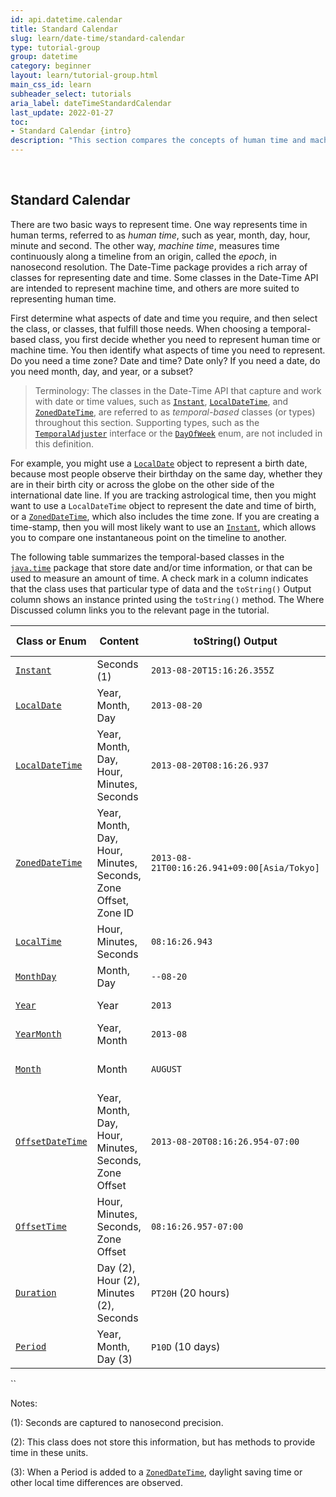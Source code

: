 ```yaml
---
id: api.datetime.calendar
title: Standard Calendar
slug: learn/date-time/standard-calendar
type: tutorial-group
group: datetime
category: beginner
layout: learn/tutorial-group.html
main_css_id: learn
subheader_select: tutorials
aria_label: dateTimeStandardCalendar
last_update: 2022-01-27
toc:
- Standard Calendar {intro}
description: "This section compares the concepts of human time and machine time provides a table of the primary temporal-based classes in the java.time package."
---
```



<a id="intro">&nbsp;</a>
## Standard Calendar

There are two basic ways to represent time. One way represents time in human terms, referred to as _human time_, such as year, month, day, hour, minute and second. The other way, _machine time_, measures time continuously along a timeline from an origin, called the _epoch_, in nanosecond resolution. The Date-Time package provides a rich array of classes for representing date and time. Some classes in the Date-Time API are intended to represent machine time, and others are more suited to representing human time.

First determine what aspects of date and time you require, and then select the class, or classes, that fulfill those needs. When choosing a temporal-based class, you first decide whether you need to represent human time or machine time. You then identify what aspects of time you need to represent. Do you need a time zone? Date and time? Date only? If you need a date, do you need month, day, and year, or a subset?

> Terminology: The classes in the Date-Time API that capture and work with date or time values, such as [`Instant`](javadoc:), [`LocalDateTime`](javadoc:LocalDateTime), and [`ZonedDateTime`](javadoc:ZonedDateTime), are referred to as _temporal-based_ classes (or types) throughout this section. Supporting types, such as the [`TemporalAdjuster`](javadoc:TemporalAdjuster) interface or the [`DayOfWeek`](javadoc:DayOfWeek) enum, are not included in this definition.

For example, you might use a [`LocalDate`](javadoc:LocalDate) object to represent a birth date, because most people observe their birthday on the same day, whether they are in their birth city or across the globe on the other side of the international date line. If you are tracking astrological time, then you might want to use a `LocalDateTime` object to represent the date and time of birth, or a [`ZonedDateTime`](javadoc:ZonedDateTime), which also includes the time zone. If you are creating a time-stamp, then you will most likely want to use an [`Instant`](javadoc:Instant), which allows you to compare one instantaneous point on the timeline to another.

The following table summarizes the temporal-based classes in the [`java.time`](javadoc:java.time) package that store date and/or time information, or that can be used to measure an amount of time. A check mark in a column indicates that the class uses that particular type of data and the `toString()` Output column shows an instance printed using the `toString()` method. The Where Discussed column links you to the relevant page in the tutorial.

| Class or Enum                              | Content                                                        | toString() Output                           | Where Discussed              |
|--------------------------------------------|----------------------------------------------------------------|---------------------------------------------|------------------------------|
| [`Instant`](javadoc:Instant)               | Seconds (1)                                                    | `2013-08-20T15:16:26.355Z`                  | Instant Class                |
| [`LocalDate`](javadoc:LocalDate)           | Year, Month, Day                                               | `2013-08-20`                                | Date Classes                 |
| [`LocalDateTime`](javadoc:LocalDateTime)   | Year, Month, Day, Hour, Minutes, Seconds                       | `2013-08-20T08:16:26.937`                   | Date and Time Classes        |
| [`ZonedDateTime`](javadoc:ZonedDateTime)   | Year, Month, Day, Hour, Minutes, Seconds, Zone Offset, Zone ID | `2013-08-21T00:16:26.941+09:00[Asia/Tokyo]` | Time Zone and Offset Classes |
| [`LocalTime`](javadoc:LocalTime)           | Hour, Minutes, Seconds                                         | `08:16:26.943`                              | Date and Time Classes        |
| [`MonthDay`](javadoc:MonthDay)             | Month, Day                                                     | `--08-20`                                   | Date Classes                 |
| [`Year`](javadoc:Year)                     | Year                                                           | `2013`                                      | Date Classes                 |
| [`YearMonth`](javadoc:YearMonth)           | Year, Month                                                    | `2013-08`                                   | Date Classes                 |
| [`Month`](javadoc:Month)                   | Month                                                          | `AUGUST`                                    | DayOfWeek and Month Enums    |
| [`OffsetDateTime`](javadoc:OffsetDateTime) | Year, Month, Day, Hour, Minutes, Seconds, Zone Offset          | `2013-08-20T08:16:26.954-07:00`             | Time Zone and Offset Classes |
| [`OffsetTime`](javadoc:OffsetTime)         | Hour, Minutes, Seconds, Zone Offset                            | `08:16:26.957-07:00`                        | Time Zone and Offset Classes |
| [`Duration`](javadoc:Duration)             | Day (2), Hour (2), Minutes (2), Seconds                        | `PT20H` (20 hours)                          | Period and Duration          |
| [`Period`](javadoc:Period)                 | Year, Month, Day (3)                                           | `P10D` (10 days)                            | Period and Duration          |
``

Notes:

(1): Seconds are captured to nanosecond precision.

(2): This class does not store this information, but has methods to provide time in these units.

(3): When a Period is added to a [`ZonedDateTime`](javadoc:ZonedDateTime), daylight saving time or other local time differences are observed.
